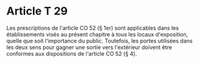 # Article T 29

Les prescriptions de l'article CO 52 (§ 1er) sont applicables dans les établissements visés au présent chapitre à tous les locaux d'exposition, quelle que soit l'importance du public. Toutefois, les portes utilisées dans les deux sens pour gagner une sortie vers l'extérieur doivent être conformes aux dispositions de l'article CO 52 (§ 4).
